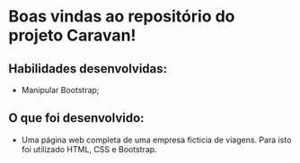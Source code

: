 # Boas vindas ao repositório do projeto Caravan!

## Habilidades desenvolvidas:

- Manipular Bootstrap;

## O que foi desenvolvido:

- Uma página web completa de uma empresa ficticia de viagens. Para isto foi utilizado HTML, CSS e Bootstrap.
